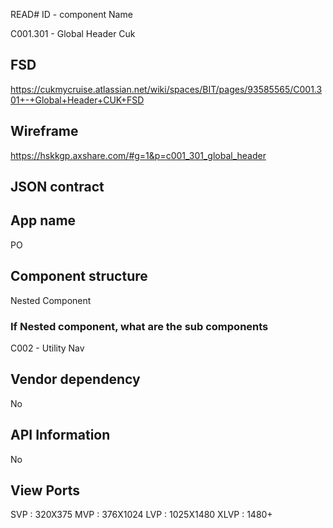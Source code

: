 READ# ID - component Name

C001.301 - Global Header Cuk

## FSD

https://cukmycruise.atlassian.net/wiki/spaces/BIT/pages/93585565/C001.301+-+Global+Header+CUK+FSD

## Wireframe

https://hskkgp.axshare.com/#g=1&p=c001_301_global_header

## JSON contract

<!-- https://lion.app.box.com/files/0/f/18406826119/1/f_142182934268 -->

## App name

PO

## Component structure

Nested Component

### If Nested component, what are the sub components

C002 - Utility Nav

## Vendor dependency
No

## API Information
No

## View Ports
SVP : 320X375
MVP : 376X1024
LVP : 1025X1480
XLVP : 1480+ 